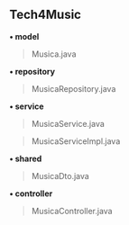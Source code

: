 Tech4Music
---

**• model**

>Musica.java

**• repository**

>MusicaRepository.java

**• service**

>MusicaService.java

>MusicaServiceImpl.java

**• shared**

>MusicaDto.java

**• controller**

>MusicaController.java